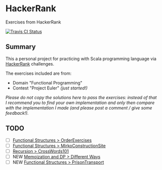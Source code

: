 # HackerRank
Exercises from HackerRank

[![Travis CI Status](https://travis-ci.org/flopezlasanta/hackerrank.svg?branch=master)](https://travis-ci.org/flopezlasanta/hackerrank)

## Summary
This a personal project for practicing with Scala programming language via [HackerRank](https://www.hackerrank.com/) challenges.

The exercises included are from:
* Domain "Functional Programming"
* Contest "Project Euler" _(just started!)_

*Please do not copy the solutions here to pass the exercises: instead of that I recommend you to find your own implementation and only then compare with the implementation I made (and please post a comment / give some feedback!).*

## TODO

- [ ] [Functional Structures > OrderExercises](https://github.com/flopezlasanta/hackerrank/blob/master/functional_programming/functional_structures/OrderExercises.scala)
- [ ] [Functional Structures > MirkoConstructionSite](https://github.com/flopezlasanta/hackerrank/blob/master/functional_programming/functional_structures/MirkoConstructionSite.scala)
- [ ] [Recursion > CrossWords101](https://github.com/flopezlasanta/hackerrank/blob/master/functional_programming/functional_structures/CrossWords101.scala)
- [ ] NEW [Memoization and DP > Different Ways](https://www.hackerrank.com/challenges/different-ways-fp)
- [ ] NEW [Functional Structures > PrisonTransport](https://www.hackerrank.com/challenges/prison-transport)
